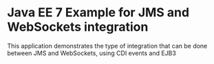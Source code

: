 Java EE 7 Example for JMS and WebSockets integration
=========================

This application demonstrates the type of integration that can be done between JMS and WebSockets, using CDI events and EJB3

